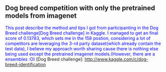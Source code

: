 ## Dog breed competition with only the pretrained models from imagenet

<font color='blue'>This post describe the method and tips I got from participanting in the Dog Breed challenge[Dog Breed challenge] in Kaggle. I managed to get an final score of 0.13783, which sets me in the 158 postion, considering a lot of competitors are leveraging the 3-rd party dataset(which already contain the test data), I believe my approach worth sharing cause there is nothing else being used except the pretrained imagenet models.(However, there are a ensembles :O)</font>
[Dog Breed challenge]: http://www.kaggle.com/c/dog-breed-identification

